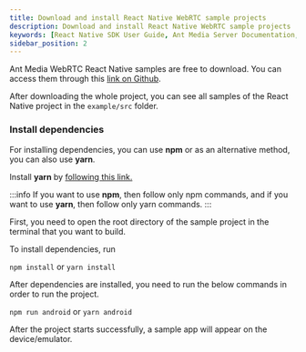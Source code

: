 ```yaml
---
title: Download and install React Native WebRTC sample projects
description: Download and install React Native WebRTC sample projects 
keywords: [React Native SDK User Guide, Ant Media Server Documentation, Ant Media Server Tutorials]
sidebar_position: 2
---
```


Ant Media WebRTC React Native samples are free to download. You can access them through this [link on Github](https://github.com/ant-media/WebRTC-React-Native-SDK).

After downloading the whole project, you can see all samples of the React Native project in the `example/src` folder.
 
### Install dependencies

For installing dependencies, you can use **npm** or as an alternative method, you can also use **yarn**.

Install **yarn** by [following this link.](https://classic.yarnpkg.com/lang/en/docs/install/#windows-stable)

:::info
If you want to use **npm**, then follow only npm commands, and if you want to use **yarn**, then follow only yarn commands.
:::

First, you need to open the root directory of the sample project in the terminal that you want to build.

To install dependencies, run 

```npm install``` or  ```yarn install```

After dependencies are installed, you need to run the below commands in order to run the project.

`npm run android` or ```yarn android```

After the project starts successfully, a sample app will appear on the device/emulator.
